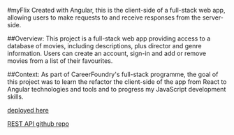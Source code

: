 #myFlix
Created with Angular, this is the client-side of a full-stack web app, allowing users to make requests to and receive responses from the server-side.

##Overview:
This project is a full-stack web app providing access to a database of movies, including descriptions, plus director and genre information. Users can create an account, sign-in and add or remove movies from a list of their favourites.

##Context:
As part of CareerFoundry's full-stack programme, the goal of this project was to learn the refactor the client-side of the app from React to Angular technologies and tools and to progress my JavaScript development skills.


[deployed here](https://nick-dalby.github.io/myFlix-Angular)

[REST API github repo](https://github.com/Nick-Dalby/movieAPI)
